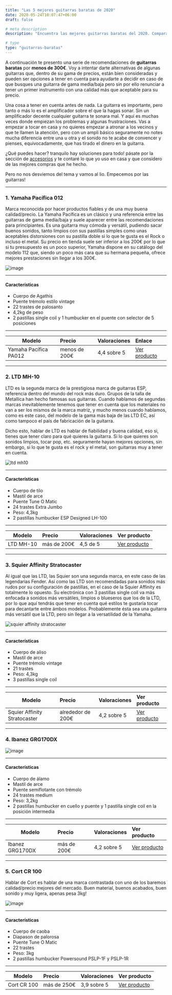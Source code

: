 ```yaml
---
title: "Las 5 mejores guitarras baratas de 2020"
date: 2020-05-24T10:07:47+06:00
draft: false

# meta description
description: "Encuentra las mejores guitarras baratas del 2020. Comparativa entre modelos de una gran calidad/precio de marcas como &#9989; Yamaha, Ibanez o Squier"

# type
type: "guitarras-baratas"
---
```


A continuación te presento una serie de recomendaciones de **guitarras baratas** por **menos de 300€**. Voy a intentar darte alternativas de algunas guitarras que, dentro de su gama de precios, están bien consideradas y pueden ser opciones a tener en cuenta para ayudarte a decidir en caso de que busques una guitarra de gama media/baja pero sin por ello renunciar a tener un primer instrumento con una calidad más que aceptable para su precio.

Una cosa a tener en cuenta antes de nada. La guitarra es importante, pero tanto o más lo es el amplificador sobre el que la hagas sonar. Sin un amplificador decente cualquier guitarra te sonara mal. Y aquí es muchas veces donde empiezan los problemas y algunas frustraciones. Vas a empezar a tocar en casa y no quieres empezar a atronar a los vecinos y que te llamen la atención, pero con un ampli básico seguramente no notes mucha diferencia entre una u otra y el sonido no te acabe de convencer y pienses, equivocadamente, que has tirado el dinero en la guitarra.

¿Qué puedes hacer? tranquilo hay soluciones para todo! pásate por la sección de [accesorios](https://www.comprarunaguitarra.com/accesorios) y te contaré lo que yo uso en casa y que considero de las mejores compras que he hecho.

Pero no nos desviemos del tema y vamos al lio. Empecemos por las guitarras!

<hr>



### 1. Yamaha Pacífica 012

Marca reconocida por hacer productos fiables y de una muy buena calidad/precio. La Yamaha Pacífica es un clásico y una referencia entre las guitarras de gama media/baja y suele aparecer entre las recomendaciones para principiantes. Es una guitarra muy cómoda y versátil, pudiendo sacar buenos sonidos, tanto limpios con sus pastillas simples como unas aceptables distorsiones con su pastilla doble si lo que te gusta es el Rock o incluso el metal. Su precio en tienda suele ser inferior a los 200€ por lo que si tu presupuesto es un poco superior, Yamaha dispone en su catálogo del modelo 112 que, siendo un poco más cara que su hermana pequeña, ofrece mejores prestaciones sin llegar a los 300€.

![image](../../images/post/yamaha_pacifica_112_blk.jpg)

<hr>

#### Características

* Cuerpo de Agathis
* Puente trémolo estilo vintage
* 22 trastes de palosanto
* 4,2kg de peso
* 2 pastillas single coil y 1 humbucker en el puente con selector de 5 posiciones

<hr>

| Modelo        | Precio    | Valoraciones | Enlace |      
| ------------- |:-------------|:-------------|:-------------
| Yamaha Pacífica PA012	   	   | menos de 200€ | 4,4 sobre 5 | [Ver producto](https://www.google.com)	

<hr>

### 2. LTD MH-10

LTD es la segunda marca de la prestigiosa marca de guitarras ESP, referencia dentro del mundo del rock más duro. Grupos de la talla de Metallica han hecho famosas sus guitarras. Cuando hablamos de segundas marcas inevitablemente tenemos que tener en cuenta que los materiales no van a ser los mismos de la marca matriz, y mucho menos cuando hablamos, como es este caso, del modelo de la gama más baja de las LTD EC, así como tampoco el país de fabricación de la guitarra.

Dicho esto, hablar de LTD es hablar de fiabilidad y buena calidad, eso si, tienes que tener claro para qué quieres la guitarra. Si lo que quieres son sonidos limpios, tocar pop, etc. seguramente hayan mejores opciones, sin embargo, si lo que te gusta es el rock y el metal, son guitarras muy a tener en cuenta.

![ltd mh10](../../images/post/LTD_MH_10.png)

<hr>

#### Características

* Cuerpo de tilo
* Mastil de arce
* Puente Tune O Matic
* 24 trastes Extra Jumbo
* Peso: 4,3kg
* 2 pastillas humbucker ESP Designed LH-100

<hr>

| Modelo        | Precio    | Valoraciones | Ver producto |      
| ------------- |:-------------|:-------------|:-------------
| LTD MH-10	   	   | más de 200€ | 4,5 de 5 | [Ver producto](https://www.google.com)		

<hr>

### 3. Squier Affinity Stratocaster

Al igual que las LTD, las Squier son una segunda marca, en este caso de las legendarias Fender. Así como las LTD son recomendadas para sonidos más rudos por su configuración de pastillas, en el caso de la Squier Affinity es totalmente lo opuesto. Su electrónica con 3 pastillas single coil va más enfocada a sonidos más versátiles, limpios o blueseros que los de la LTD, por lo que aquí tendrás que tener en cuenta qué estilos te gustaría tocar para decantarte entre ámbos modelos. Probablemente ésta sea una guitarra más versátil que la LTD, pero sin llegar a la versatilidad de la Yamaha.

![squier affinity stratocaster](../../images/post/squier_affinity_stratocaster.png)

<hr>

#### Características

* Cuerpo de aliso
* Mastil de arce
* Puente trémolo vintage
* 21 trastes
* Peso: 4,3kg
* 3 pastillas single coil

<hr>

| Modelo        | Precio    | Valoraciones | Ver producto |      
| ------------- |:-------------|:-------------|:-------------
| Squier Affinity Stratocaster | alrededor de 200€ | 4,2 sobre 5 | [Ver producto](https://www.google.com)	

<hr>

### 4. Ibanez GRG170DX

![image](../../images/post/Ibanez_GRG_170dx.png)

<hr>

#### Características

* Cuerpo de álamo
* Mastil de arce
* Puente semiflotante con trémolo
* 24 trastes medium
* Peso: 3,2kg
* 2 pastillas humbucker en cuello y puente y 1 pastilla single coil en la posición intermedia

<hr>

| Modelo        | Precio    | Valoraciones | Ver producto |      
| ------------- |:-------------|:-------------|:-------------
| Ibanez GRG170DX | más de 200€ | 4,2 sobre 5 | [Ver producto](https://www.google.com)		

<hr>

### 5. Cort CR 100

Hablar de Cort es hablar de una marca contrastada con uno de los baremos calidad/precio mejores del mercado. Buen material, buenos acabados, buen sonido y muy ligera, apenas pesa 3kg!

![image](../../images/post/cort_cr_100.png)

<hr>

#### Características

* Cuerpo de caoba
* Diapason de palorosa
* Puente Tune O Matic
* 22 trastes
* Peso: 3kg
* 2 pastillas humbucker Powersound PSLP-1F y PSLP-1R

<hr>

| Modelo        | Precio    | Valoraciones | Ver producto |      
| ------------- |:-------------|:-------------|:-------------
| Cort CR 100	   	   | más de 250€ | 3,9 sobre 5 | [Ver producto](https://www.google.com)



